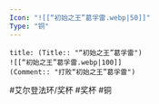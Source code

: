 ```yaml
---
Icon: "![[“初始之王”葛孚雷.webp|50]]"
Type: "铜"
---
```

```ad-common-bronze-trophy
title: (Title:: "“初始之王”葛孚雷")
![[“初始之王”葛孚雷.webp|100]]
(Comment:: "打败“初始之王”葛孚雷")
```

#艾尔登法环/奖杯 #奖杯 #铜